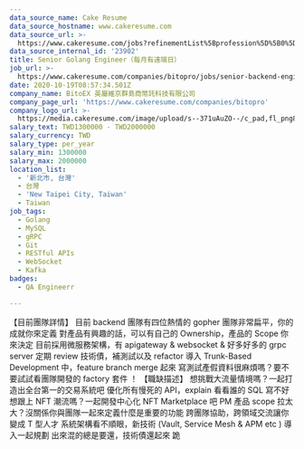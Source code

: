 ```yaml
---
data_source_name: Cake Resume
data_source_hostname: www.cakeresume.com
data_source_url: >-
  https://www.cakeresume.com/jobs?refinementList%5Bprofession%5D%5B0%5D=engineering_qa-engineer&refinementList%5Bsalary_currency%5D=TWD&range%5Bsalary_range%5D%5Bmin%5D=800096
data_source_internal_id: '23902'
title: Senior Golang Engineer（每月有遠端日）
job_url: >-
  https://www.cakeresume.com/companies/bitopro/jobs/senior-backend-engineer-045dff
date: 2020-10-19T08:57:34.501Z
company_name: BitoEX 英屬維京群島商幣託科技有限公司
company_page_url: 'https://www.cakeresume.com/companies/bitopro'
company_logo_url: >-
  https://media.cakeresume.com/image/upload/s--371uAuZO--/c_pad,fl_png8,h_200,w_200/v1562899502/ov5pfurvihpp9nt3h048.png
salary_text: TWD1300000 - TWD2000000
salary_currency: TWD
salary_type: per_year
salary_min: 1300000
salary_max: 2000000
location_list:
  - '新北市, 台灣'
  - 台灣
  - 'New Taipei City, Taiwan'
  - Taiwan
job_tags:
  - Golang
  - MySQL
  - gRPC
  - Git
  - RESTful APIs
  - WebSocket
  - Kafka
badges:
  - QA Engineerr

---
```


【目前團隊詳情】 目前 backend 團隊有四位熱情的 gopher 團隊非常扁平，你的成就你來定義 對產品有興趣的話，可以有自己的 Ownership，產品的 Scope 你來決定 目前採用微服務架構，有 apigateway & websocket & 好多好多的 grpc server 定期 review 技術債，補測試以及 refactor 導入 Trunk-Based Development 中，feature branch merge 起來 寫測試產假資料很麻煩嗎？要不要試試看團隊開發的 factory 套件 ！ 【職缺描述】 想挑戰大流量情境嗎？一起打造出全台第一的交易系統吧 優化所有慢死的 API，explain 看看誰的 SQL 寫不好 想跟上 NFT 潮流嗎？一起開發中心化 NFT Marketplace 吧 PM 產品 scope 拉太大？沒關係你與團隊一起來定義什麼是重要的功能 跨團隊協助，跨領域交流讓你變成 T 型人才 系統架構看不順眼，新技術 (Vault, Service Mesh & APM etc ) 導入一起規劃 出來混的總是要還，技術債還起來 跪